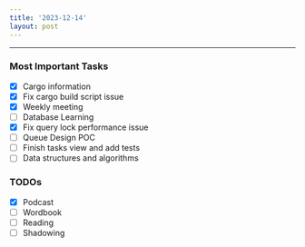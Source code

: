```yaml
---
title: '2023-12-14'
layout: post
---
```


---

### Most Important Tasks

- [x] Cargo information
- [x] Fix cargo build script issue
- [x] Weekly meeting
- [ ] Database Learning
- [x] Fix query lock performance issue
- [ ] Queue Design POC
- [ ] Finish tasks view and add tests
- [ ] Data structures and algorithms

### TODOs

- [x] Podcast
- [ ] Wordbook
- [ ] Reading
- [ ] Shadowing
